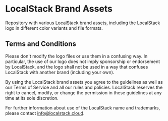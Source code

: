 # LocalStack Brand Assets

Repository with various LocalStack brand assets, including the LocalStack logo in different color variants and file formats.

## Terms and Conditions

Please don't modify the logo files or use them in a confusing way. In particular, the use of our logo does not imply sponsorship or endorsement by LocalStack, and the logo shall not be used in a way that confuses LocalStack with another brand (including your own).

By using the LocalStack brand assets you agree to the guidelines as well as our Terms of Service and all our rules and policies. LocalStack reserves the right to cancel, modify, or change the permission in these guidelines at any time at its sole discretion.

For further information about use of the LocalStack name and trademarks, please contact info@localstack.cloud.
